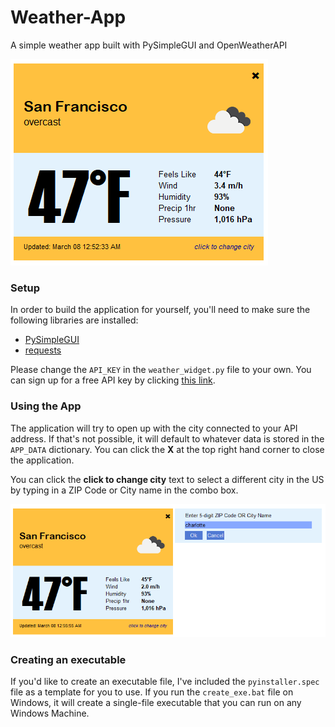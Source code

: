 # Weather-App
 A simple weather app built with PySimpleGUI and OpenWeatherAPI

 ![](demo/demo1.PNG)  

 ### Setup
 In order to build the application for yourself, you'll need to make sure the following libraries are installed:
 - [PySimpleGUI](https://pysimplegui.readthedocs.io/en/latest/)
 - [requests](https://requests.readthedocs.io/en/master/)
 
Please change the `API_KEY` in the `weather_widget.py` file to your own. You can sign up for a free API key by clicking [this link](https://home.openweathermap.org/users/sign_up).  
   
 ### Using the App
The application will try to open up with the city connected to your API address. If that's not possible, it will default to whatever data is stored in the `APP_DATA` dictionary. You can click the **X** at the top right hand corner to close the application.  
  
You can click the **click to change city** text to select a different city in the US by typing in a ZIP Code or City name in the combo box. 
   
![](demo/demo2.PNG)  

### Creating an executable  

If you'd like to create an executable file, I've included the `pyinstaller.spec` file as a template for you to use. If you run the `create_exe.bat` file on Windows, it will create a single-file executable that you can run on any Windows Machine.
